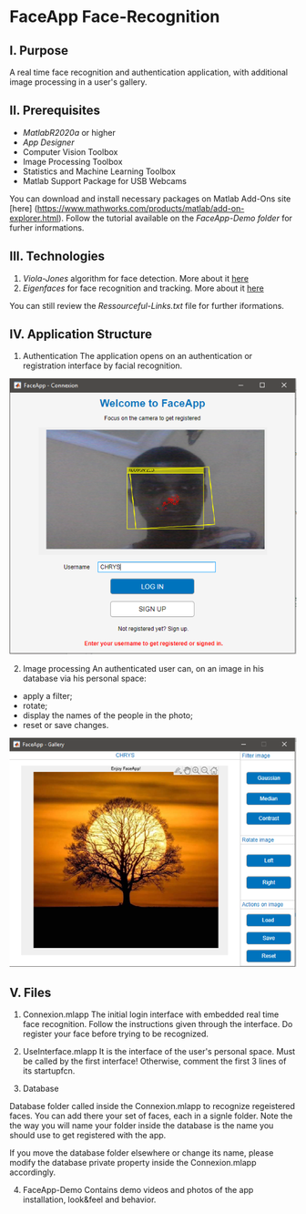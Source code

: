# FaceApp Face-Recognition

## I. Purpose
A real time face recognition and authentication application, with additional image processing in a user's gallery.

## II. Prerequisites
  - *MatlabR2020a* or higher
  - *App Designer*
  - Computer Vision Toolbox
  - Image Processing Toolbox
  - Statistics and Machine Learning Toolbox
  - Matlab Support Package for USB Webcams
  
  You can download and install necessary packages on Matlab Add-Ons site [here] (https://www.mathworks.com/products/matlab/add-on-explorer.html).
  Follow the tutorial available on the *FaceApp-Demo folder* for furher informations.
 
## III. Technologies

1. _*Viola-Jones*_ algorithm for face detection. More about it [here](https://en.wikipedia.org/wiki/Viola%E2%80%93Jones_object_detection_framework)
2. _*Eigenfaces*_ for face recognition and tracking. More about it [here](https://en.wikipedia.org/wiki/Eigenface)

You can still review the *Ressourceful-Links.txt* file for further iformations.



## IV. Application Structure

1. Authentication
The application opens on an authentication or registration interface by facial recognition.

![alt text](https://github.com/chrys-exaucet/Real-Time-Face-Recognition/blob/master/FaceApp-Demo/FaceApp-Connexion.PNG)

2. Image processing
 An authenticated user can, on an image in his database via his personal space:
 
  - apply a filter;
  - rotate;
  - display the names of the people in the photo;
  - reset or save changes.

![alt text](https://github.com/chrys-exaucet/Real-Time-Face-Recognition/blob/master/FaceApp-Demo/FaceApp-Gallery.PNG)


  
## V. Files

1. Connexion.mlapp 
The initial login interface with embedded real time face recognition. 
Follow the instructions given through the interface.
Do register your face before trying to be recognized.

2. UseInterface.mlapp 
It is the interface of the user's personal space. 
Must be called by the first interface! Otherwise, comment the first 3 lines of its startupfcn.

4. Database

Database folder called inside the Connexion.mlapp to recognize regeistered faces. You can add there your set of faces, each in a signle folder.
Note the the way you will name your folder inside the database is the name you should use to get registered with the app.

If you move the database folder elsewhere or change its name, please modify the database private property inside the Connexion.mlapp accordingly.

4. FaceApp-Demo
Contains demo videos and photos of the app installation, look&feel and behavior.
